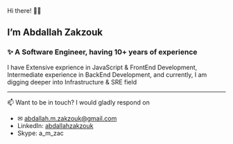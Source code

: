 Hi there! 👋🏻‍
## I’m Abdallah Zakzouk 

### ✨ A Software Engineer, having 10+ years of experience
I have Extensive exprience in JavaScript & FrontEnd Development, Intermediate experience in BackEnd Development, and currently, I am digging deeper into Infrastructure & SRE field

______

📫 Want to be in touch? I would gladly respond on 
- ✉ abdallah.m.zakzouk@gmail.com
- LinkedIn: [abdallahzakzouk](https://www.linkedin.com/in/abdallahzakzouk)
- Skype: a_m_zac
